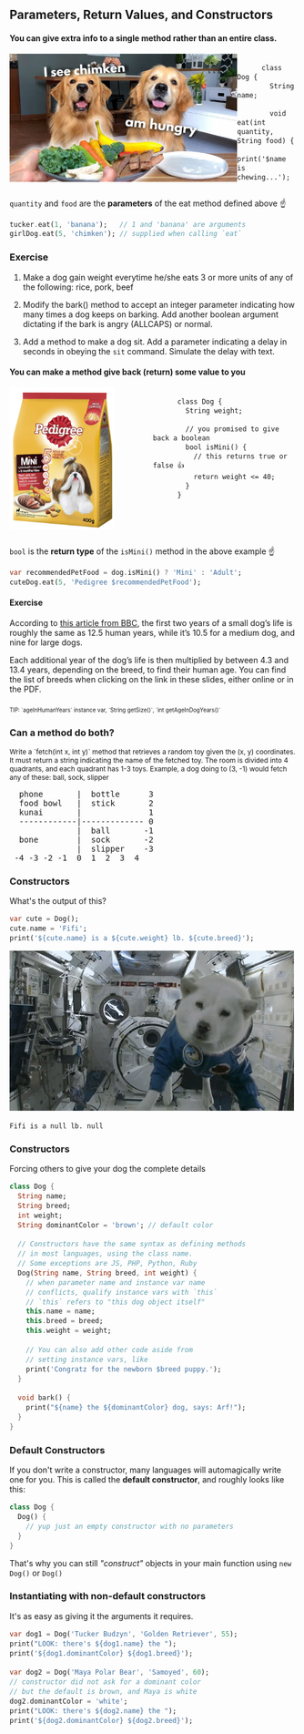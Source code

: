 Parameters, Return Values, and Constructors
-------------------------------------------



#### You can give extra info to a single method rather than an entire class.

<div style="display: flex;">
  <div>
    <img src="images/dog-eat.jpg" alt="dog eat" style="width: 400px; height: 225px">
  </div>

  <pre class="dart" style="flex: 1; height: 225px; box-shadow: none; margin-top: 0px">
    <code data-trim>
      class Dog {
        String name;

        void eat(int quantity, String food) {
          print('$name is chewing...');
          print('$quantity unit(s) of $food');
        }        
      }
    </code>
  </pre>
</div>

`quantity` and `food` are the **parameters** of the eat method defined above ☝

```dart
tucker.eat(1, 'banana');   // 1 and 'banana' are arguments
girlDog.eat(5, 'chimken'); // supplied when calling `eat`
```



### Exercise

1.  Make a dog gain weight everytime he/she eats 3 or more units of any of the following:
    rice, pork, beef

2.  Modify the bark() method to accept an integer parameter indicating how many times a dog keeps
    on barking.  Add another boolean argument dictating if the bark is angry (ALLCAPS) or normal.

3.  Add a method to make a dog sit.  Add a parameter indicating a delay in seconds in obeying the
    `sit` command.  Simulate the delay with text.




#### You can make a method give back (return) some value to you

<div style="display: flex;">
  <div style="flex: 1">
    <img src="images/mini.jpg" alt="dog eat" style="width: 185px; height: 250px;">
  </div>

  <pre class="dart" style="flex: 1; height: 250px; box-shadow: none; margin-top: 0px">
    <code data-trim>
      class Dog {
        String weight;

        // you promised to give back a boolean
        bool isMini() {
          // this returns true or false 👍
          return weight <= 40;  
        }        
      }
    </code>
  </pre>
</div>

`bool` is the **return type** of the `isMini()` method in the above example ☝

```dart
var recommendedPetFood = dog.isMini() ? 'Mini' : 'Adult';
cuteDog.eat(5, 'Pedigree $recommendedPetFood');
```



#### Exercise

According to [this article from BBC](https://www.bbc.com/news/magazine-22479412), the first two 
years of a small dog’s life is roughly the same as 12.5 human years, while it’s 10.5 for a medium 
dog, and nine for large dogs.

Each additional year of the dog’s life is then multiplied by between 4.3 and 13.4 years, depending
on the breed, to find their human age.  You can find the list of breeds when clicking on the link
in these slides, either online or in the PDF.

<sub>
  <small>TIP: `ageInHumanYears` instance var, `String getSize()`, `int getAgeInDogYears()`</small>
</sub>



### Can a method do both?

<div style="font-size: 0.85em">
  Write a `fetch(int x, int y)` method that retrieves a random toy given the (x, y) coordinates.
  It must return a string indicating the name of the fetched toy.  The room is divided into 4
  quadrants, and each quadrant has 1-3 toys.  Example, a dog doing to (3, -1) would fetch any of 
  these:  ball, sock, slipper
</div>

<pre>
  phone       |  bottle      3
  food bowl   |  stick       2
  kunai       |              1
  ------------|------------- 0
              |  ball       -1
  bone        |  sock       -2
              |  slipper    -3
 -4 -3 -2 -1  0  1  2  3  4
</pre>



### Constructors

What's the output of this?

```dart
var cute = Dog();
cute.name = 'Fifi';
print('${cute.name} is a ${cute.weight} lb. ${cute.breed}');
```

![weightless](images/weightless.gif) <!-- .element class="fragment" style="width: 400px; height: 225px" -->  

`Fifi is a null lb. null` <!-- .element class="fragment" -->



### Constructors

Forcing others to give your dog the complete details

```dart [5 | 7-16 | 18-20]
class Dog {
  String name; 
  String breed; 
  int weight; 
  String dominantColor = 'brown'; // default color

  // Constructors have the same syntax as defining methods
  // in most languages, using the class name.
  // Some exceptions are JS, PHP, Python, Ruby
  Dog(String name, String breed, int weight) {
    // when parameter name and instance var name
    // conflicts, qualify instance vars with `this`
    // `this` refers to "this dog object itself"
    this.name = name;
    this.breed = breed;
    this.weight = weight;

    // You can also add other code aside from
    // setting instance vars, like
    print('Congratz for the newborn $breed puppy.');
  }

  void bark() {
    print("${name} the ${dominantColor} dog, says: Arf!");
  }
}
```



### Default Constructors

If you don't write a constructor, many languages will automagically write one for you.
This is called the **default constructor**, and roughly looks like this:

```dart [2-4]
class Dog {
  Dog() {
    // yup just an empty constructor with no parameters
  }
}
```

That's why you can still _"construct"_ objects in your main function using `new Dog()` or `Dog()`



### Instantiating with non-default constructors

It's as easy as giving it the arguments it requires.

```dart [1-3 | 5-10]
var dog1 = Dog('Tucker Budzyn', 'Golden Retriever', 55);
print("LOOK: there's ${dog1.name} the ");
print('${dog1.dominantColor} ${dog1.breed}');

var dog2 = Dog('Maya Polar Bear', 'Samoyed', 60);
// constructor did not ask for a dominant color
// but the default is brown, and Maya is white
dog2.dominantColor = 'white';
print("LOOK: there's ${dog2.name} the ");
print('${dog2.dominantColor} ${dog2.breed}');
```